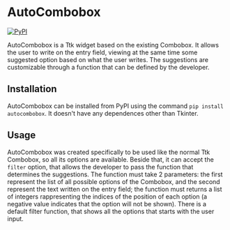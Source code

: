 # AutoCombobox

[![PyPI](https://img.shields.io/pypi/v/autocombobox?style=flat)](https://pypi.python.org/pypi/autocombobox/)

AutoCombobox is a Ttk widget based on the existing Combobox. It allows the user to write on the entry field, viewing at the same time some suggested option based on what the user writes. The suggestions are customizable through a function that can be defined by the developer.

## Installation

AutoCombobox can be installed from PyPI using the command `pip install autocombobox`.
It doesn't have any dependences other than Tkinter.

## Usage

AutoCombobox was created specifically to be used like the normal Ttk Combobox, so all its options are available.
Beside that, it can accept the `filter` option, that allows the developer to pass the function that determines the suggestions. The function must take 2 parameters: the first represent the list of all possible options of the Combobox, and the second represent the text written on the entry field; the function must returns a list of integers rappresenting the indices of the position of each option (a negative value indicates that the option will not be shown). There is a default filter function, that shows all the options that starts with the user input.
